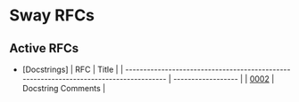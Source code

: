 # Sway RFCs

## Active RFCs
* [Docstrings]
| RFC                                                                                    |     Title          |
| -------------------------------------------------------------------------------------- | ------------------ |
| [0002](https://github.com/FuelLabs/sway-rfcs/blob/master/rfcs/0002-docstrings.md)      | Docstring Comments |
